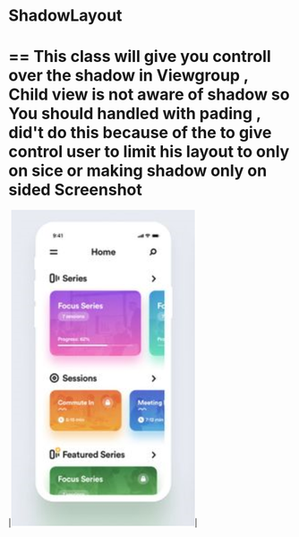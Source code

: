 # ShadowLayout
==
This class will give you controll over the shadow in Viewgroup , Child view is not aware of shadow so You should handled with pading , did't do this because of the to give control user to limit his layout to only on sice or making shadow only on sided
Screenshot
====

|![screenshot](https://raw.githubusercontent.com/SouravKumarPandit/ShadowLayout/master/Capture_shadow.PNG)|


